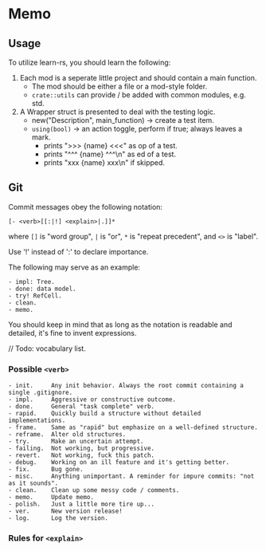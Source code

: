# Memo

## Usage

To utilize learn-rs, you should learn the following:
1. Each mod is a seperate little project and should contain a main function.
   - The mod should be either a file or a mod-style folder.
   - `crate::utils` can provide / be added with common modules, e.g. std.
2. A Wrapper struct is presented to deal with the testing logic.
   - new("Description", main_function) -> create a test item.
   - `using(bool)` -> an action toggle, perform if true; always leaves a mark.
     - prints ">>> {name} <<<" as op of a test.
     - prints "^^^ {name} ^^^\n" as ed of a test. 
     - prints "xxx {name} xxx\n" if skipped.

## Git

Commit messages obey the following notation:
```
[- <verb>[[:|!] <explain>|.]]*
```
where `[]` is "word group", `|` is "or", `*` is "repeat precedent", and `<>` is "label".

Use '!' instead of ':' to declare importance.

The following may serve as an example:
```
- impl: Tree.
- done: data model.
- try! RefCell.
- clean.
- memo.
```

You should keep in mind that as long as the notation is readable and detailed, it's fine to invent expressions.

// Todo: vocabulary list.

### Possible `<verb>`
```
- init.     Any init behavior. Always the root commit containing a single .gitignore.
- impl.     Aggressive or constructive outcome.
- done.     General "task complete" verb.
- rapid.    Quickly build a structure without detailed implementations.
- frame.    Same as "rapid" but emphasize on a well-defined structure.
- reframe.  Alter old structures.
- try.      Make an uncertain attempt.
- failing.  Not working, but progressive.
- revert.   Not working, fuck this patch.
- debug.    Working on an ill feature and it's getting better.
- fix.      Bug gone.
- misc.     Anything unimportant. A reminder for impure commits: "not as it sounds".
- clean.    Clean up some messy code / comments.
- memo.     Update memo.
- polish.   Just a little more tire up...
- ver.      New version release!
- log.      Log the version.
```

### Rules for `<explain>`

